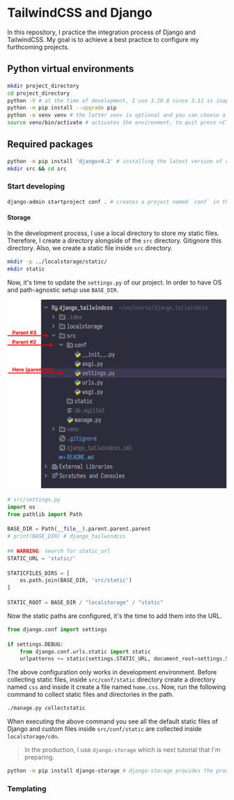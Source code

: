 # TailwindCSS and Django

In this repository, I practice the integration process of Django and TailwindCSS. My goal is to achieve a best practice to configure my furthcoming projects.

## Python virtual environments

```bash
mkdir project_directory
cd project_directory
python -V # at the time of development, I use 3.10.8 since 3.11 is inapplicable in some projects (e.g., Celery)
python -m pip install --upgrade pip
python -m venv venv # the latter venv is optional and you can choose a different name as you wish
source venv/bin/activate # activates the environment, to quit press <CTRL D> or use deactivate command
```

## Required packages

```bash
python -m pip install 'django<4.2' # installing the latest version of django 4.1
mkdir src && cd src
```

### Start developing

```bash
django-admin startproject conf . # creates a project named `conf` in the current directory (i.e., src)
```

#### Storage

In the development process, I use a local directory to store my static files. Therefore, I create a directory alongside of the `src` directory. Gitignore this directory. Also, we create a static file inside `src` directory.

```bash
mkdir -p ../localstorage/static/
mkdir static
```

Now, it's time to update the `settings.py` of our project. In order to have OS and path-agnostic setup use `BASE_DIR`.

![Understanding parent accessing in a directory](img/UnderstandingParrent.png)

```python
# src/settings.py
import os
from pathlib import Path

BASE_DIR = Path(__file__).parent.parent.parent
# print(BASE_DIR) # django_tailwindcss

## WARNING: search for static_url
STATIC_URL = 'static/'

STATICFILES_DIRS = [
    os.path.join(BASE_DIR, 'src/static')
]

STATIC_ROOT = BASE_DIR / "localstorage" / "static"
```

Now the static paths are configured, it's the time to add them into the URL.

```python
from django.conf import settings

if settings.DEBUG:
    from django.conf.urls.static import static
    urlpatterns += static(settings.STATIC_URL, document_root=settings.STATIC_ROOT)
```

The above configuration only works in development environment. Before collecting static files, inside `src/conf/static` directory create a directory named `css` and inside it create a file named `home.css`. Now, run the following command to collect static files and directories in the path. 

```bash
./manage.py collectstatic
```

When executing the above command you see all the default static files of Django and custom files inside `src/conf/static` are collected inside `localstorage/cdn`.


> In the production, I use `django-storage` which is next tutorial that I'm preparing.


```bash
python -m pip install django-storage # django-storage provides the production ready static file management
```

### Templating

